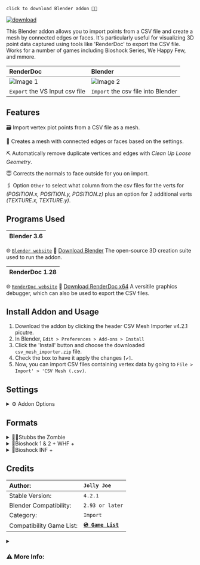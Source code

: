 `click to download Blender addon 💾🔻`

[![download](https://github.com/JollyShmo/CSV_Import_Blender/blob/main/version_csv_import.png)](https://github.com/JollyShmo/CSV_Import_Blender/releases/download/v4.2.1-beta/csv_mesh_importer.zip)

This Blender addon allows you to import points from a CSV file and create a mesh by connected edges or faces. It's particularly useful for visualizing 3D point data captured using tools like 'RenderDoc' to export the CSV file. Works for a number of games including Bioshock Series, We Happy Few, and mmore.

| RenderDoc | Blender|
| :-------- | :----- |
| ![Image 1](https://github.com/JollyShmo/CSV_Import_Blender/blob/main/step1.png) | ![Image 2](https://github.com/JollyShmo/CSV_Import_Blender/blob/main/step2%20(2).png) |
|`Export` the VS Input csv file | `Import` the csv file into Blender |

## Features
🗃 Import vertex plot points from a CSV file as a mesh.

📐 Creates a mesh with connected edges or faces based on the settings.

⛏ Automatically remove duplicate vertices and edges with *Clean Up Loose Geometry*.

😇 Corrects the normals to face outside for you on import.

🖇 Option `Other` to select what column from the csv files for the verts for *(POSITION.x, POSITION.y, POSITION.z)* plus an option for 2 additional verts *(TEXTURE.x, TEXTURE.y)*. 

## Programs Used
| Blender 3.6 |
| :---------- |
🌐 [`Blender website`](https://www.blender.org)
💾 [Download Blender](https://www.blender.org/download/release/Blender3.6/blender-3.6.2-windows-x64.msi/) The open-source 3D creation suite used to run the addon.

| RenderDoc 1.28 |
| :------------- |
🌐 [`RenderDoc website`](https://renderdoc.org/)
💾 [Download RenderDoc x64](https://renderdoc.org/stable/1.28/RenderDoc_1.28_64.msi) A versitile graphics debugger, which can also be used to export the CSV files.

## Install Addon and Usage
1. Download the addon by clicking the header CSV Mesh Importer v4.2.1 picutre.
2. In Blender, `Edit > Preferences > Add-ons > Install`
3. Click the 'Install' button and choose the downloaded `csv_mesh_importer.zip` file.
4. Check the box to have it apply the changes `[✔]`.
5. Now, you can import CSV files containing vertex data by going to `File > Import' > 'CSV Mesh (.csv)`.

## Settings

<details>
 <summary>⚙ Addon Options</summary>

 | Title | Discription |
 | :---- | :----------- |
| **`Scale Factor`**| Scale the imported mesh. (0.01 - 10.00)|
| **`Connection Method`**| Choose between connecting vertices with edges or faces.|
| **`Format`**| Choose between game sets or other. (Stubbs the Zombie, Bioshock 1 & 2 + WHF +, Bioshock INF +, Other)|
| **`Name Obj`**| Name the mesh on import. (default "Object")|
| **`Auto-Smooth(checkbox)`**| Have it use the default auto-smooth shading on import.|
| **`Center Object(checkbox)`**| This will center the object base on origin (middle of mesh usually) if unchecked it will be the verts from the RenderDoc capture location.|
| **`UV smart Unwrapping(checkbox)`**| just does a smart unwrap (only for Stubbs The Zombie atm)|
</details>

## Formats
<details>
<summary>🧟‍♂️Stubbs the Zombie</summary>

`⚠ Stubbs The Zombie Game Only`

| Title | Recommended Setting |
| -- | -- |
| Scale: | `10.0` |
| Connection Method: | `Faces`|
| Format: | `Stubbs The Zombie`|
| Name Obj: | `optional` `default "Object"`| 
| Clean Up Loose Geometry: | `Required to work as intended` `only uncheck to debug`|
| Auto-Smooth: | `optional` `auto-smooth shading 30°`|
| Center Object: | `optional`|
| Beta: UV Unwrapping: |⚠ `optional` `smart uv unwraps`|
</details>

<details>
<summary>🤯Bioshock 1 & 2 + WHF +</summary>
 
 `✔ Main Choice`
| Title | Recommended Setting |
| :---- | :------------------ |
| Scale: | `0.01` - `1.0`|
| Connection Method: | `Faces`|
| Format: | `Bioshock 1 & 2 + WHF +`|
| Name Obj: | `optional` `default "Object"`|
| Clean Up Loose Geometry: | `Required to work as intended` `only uncheck to debug`|
| Auto-Smooth: | `optional` `auto-smooth shading 30°`|
| Center Object: | `optional` `mesh to 3d curser`|
</details>

<details>
<summary>🦺Bioshock INF +</summary>

 `⚠ work in progress`
> Scale: `0.01` - `1.0`
> Connection Method: `Faces`
> Format: `Bioshock INF +`
> Name Obj `optional` `default "Object"`
> Clean Up Loose Geometry `Required to work as intended` `only uncheck to debug`
> Auto-Smooth: `optional` `auto-smooth shading 30°`
> Center Object: `optional` `mesh to 3d curser`
</details> 

## Credits

| Author: | `Jolly Joe` |
| :-------| :---------- |
| Stable Version:| `4.2.1` |
| Blender Compatibility:| `2.93 or later` |
| Category:| `Import` |
| Compatibility Game List:| **[`💿 Game List`](/GameList.md)** |

<details>
<summary><h3> ⚠ More Info:</h3></summary>

`notes:` ```This addon creates a mesh with connected edges or faces based on the imported points. It's important to review the results and refine the mesh as needed after import. This is optimized for games that work with RenderDoc and the csv files it can export.```

`[Bioshock 1 & 2 + WHF +] should be the default when trying a new game not listed.` 

`[Bioshock INF +] is only last resort. It is better to use Other in some cases.`

`(TEXTURE.x, TEXTURE.y) currently only works under [Other]`
</details>


